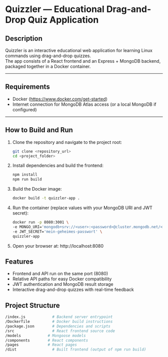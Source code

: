 # Quizzler — Educational Drag-and-Drop Quiz Application

## Description

Quizzler is an interactive educational web application for learning Linux commands using drag-and-drop quizzes.  
The app consists of a React frontend and an Express + MongoDB backend, packaged together in a Docker container.

---

## Requirements

- Docker (https://www.docker.com/get-started)
- Internet connection for MongoDB Atlas access (or a local MongoDB if configured)

---

## How to Build and Run

1. Clone the repository and navigate to the project root:
   ```bash
   git clone <repository_url>
   cd <project_folder>
   ```
2. Install dependencies and build the frontend:

   ```bash
   npm install
   npm run build
   ```

3. Build the Docker image:

   ```bash
   docker build -t quizzler-app .
   ```

4. Run the container (replace values with your MongoDB URI and JWT secret):

   ```bash
   docker run -p 8080:3001 \
   -e MONGO_URI='mongodb+srv://<user>:<password>@cluster.mongodb.net/<dbname>?retryWrites=true&w=majority' \
   -e JWT_SECRET='mein-geheimes-passwort' \
   quizzler-app
   ```

5. Open your browser at: http://localhost:8080

## Features

- Frontend and API run on the same port (8080)
- Relative API paths for easy Docker compatibility
- JWT authentication and MongoDB result storage
- Interactive drag-and-drop quizzes with real-time feedback

## Project Structure

```bash
/index.js            # Backend server entrypoint
/Dockerfile          # Docker build instructions
/package.json        # Dependencies and scripts
/src                 # React frontend source code
/models            # Mongoose models
/components        # React components
/pages             # React pages
/dist                # Built frontend (output of npm run build)
```
